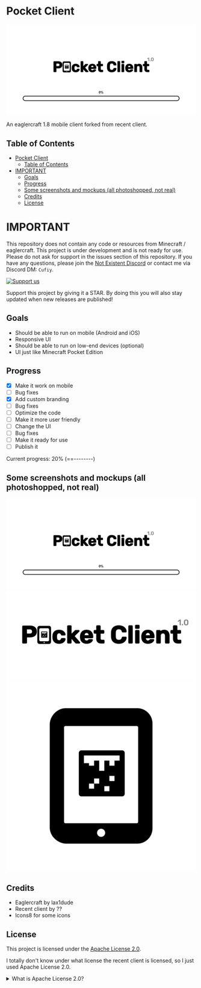 # Pocket Client

![Banner](images/loading%20white%20bg@4x.png)

An eaglercraft 1.8 mobile client forked from recent client.

## Table of Contents

- [Pocket Client](#pocket-client)
  - [Table of Contents](#table-of-contents)
- [IMPORTANT](#important)
  - [Goals](#goals)
  - [Progress](#progress)
  - [Some screenshots and mockups (all photoshopped, not real)](#some-screenshots-and-mockups-all-photoshopped-not-real)
  - [Credits](#credits)
  - [License](#license)

# IMPORTANT

This repository does not contain any code or resources from Minecraft / eaglercraft. This project is under development and is not ready for use. Please do not ask for support in the issues section of this repository. If you have any questions, please join the [Not Existent Discord](#) or contact me via Discord DM: `Cufiy`.

[![Support us](https://reporoster.com/stars/dark/JMcrafter26/pocket-client)](https://github.com/JMcrafter26/pocket-client/stargazers)

Support this project by giving it a STAR. By doing this you will also stay updated when new releases are published! 

## Goals

- Should be able to run on mobile (Android and iOS)
- Responsive UI
- Should be able to run on low-end devices (optional)
- UI just like Minecraft Pocket Edition

## Progress

- [x] Make it work on mobile
- [ ] Bug fixes
- [x] Add custom branding 
- [ ] Bug fixes
- [ ] Optimize the code
- [ ] Make it more user friendly
- [ ] Change the UI
- [ ] Bug fixes
- [ ] Make it ready for use
- [ ] Publish it

Current progress: 20% (==--------)

## Some screenshots and mockups (all photoshopped, not real)

![Loading screen](./images/loading%20white%20bg@4x.png)
![Banner](./images/banner%20white%20bg@4x.png)
![Logo](./images/logo%20white%20bg@4x.png)

## Credits

- Eaglercraft by lax1dude
- Recent client by ??
- Icons8 for some icons

## License

This project is licensed under the [Apache License 2.0](LICENSE).

I totally don't know under what license the recent client is licensed, so I just used Apache License 2.0.

<details>
<summary>What is Apache License 2.0?</summary>
<h3>About Apache License 2.0</h3>
<hr>
<p>
The Apache License 2.0 is a permissive free software license written by the Apache Software Foundation (ASF). The Apache License requires preservation of the copyright
notice and disclaimer. Like other free software licenses, the license allows the user of the software the freedom to use the software for any purpose, to distribute it,
to modify it, and to distribute modified versions of the software, under the terms of the license, without concern for royalties.
</p>
You are allowed to:
<ul>
<li>Commercial Use</li>
<li>Modify</li>
<li>Distribute</li>
<li>Sublicense</li>
<li>Private Use</li>
<li>Use Patent Claims</li>
<li>Place Warranty</li>
</ul>
You are not allowed to:
<ul>
<li>Hold Liable</li>
<li>Publish under a different license</li>
<li>Sell</li>
<li>Publish under a different name</li>
</ul>

Additional terms include:
<ul>
<li>State Changes</li>
<li>Disclose Source</li>
<li>Include Original</li>
<li>Indemnify</li>
<li>Network Use</li>
<li>Same License</li>
<li>Creator Attribution</li>
</ul>
</details>
